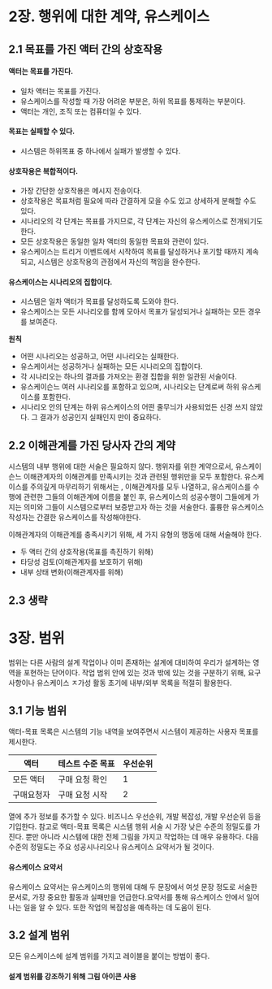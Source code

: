 # 2장. 행위에 대한 계약, 유스케이스

## 2.1 목표를 가진 액터 간의 상호작용

#### 액터는 목표를 가진다.
- 일차 액터는 목표를 가진다.
- 유스케이스를 작성할 때 가장 어려운 부분은, 하위 목표를 통제하는 부분이다. 
- 액터는 개인, 조직 또는 컴퓨터일 수 있다. 

#### 목표는 실패할 수 있다. 
- 시스템은 하위목표 중 하나에서 실패가 발생할 수 있다. 

#### 상호작용은 복합적이다.
- 가장 간단한 상호작용은 메시지 전송이다. 
- 상호작용은 목표처럼 필요에 따라 간결하게 모을 수도 있고 상세하게 분해할 수도 있다. 
- 시나리오의 각 단계는 목표를 가지므로, 각 단계는 자신의 유스케이스로 전개되기도 한다.
- 모든 상호작용은 동일한 일차 액터의 동일한 목표와 관련이 있다.
- 유스케이스는 트리거 이벤트에서 시작하여 목표를 달성하거나 포기할 때까지 계속되고, 시스템은 상호작용의 관점에서 자신의 책임을 완수한다.

#### 유스케이스는 시나리오의 집합이다.
- 시스템은 일차 액터가 목표를 달성하도록 도와야 한다.
- 유스케이스는 모든 시나리오를 함께 모아서 목표가 달성되거나 실패하는 모든 경우를 보여준다.

**원칙**
- 어떤 시나리오는 성공하고, 어떤 시나리오는 실패한다.
- 유스케이서는 성공하거나 실패하는 모든 시나리오의 집합이다.
- 각 시나리오는 하나의 결과를 가져오는 환경 집합을 위한 일관된 서술이다.
- 유스케이슨느 여러 시나리오를 포함하고 있으며, 시나리오는 단계로써 하위 유스케이스를 포함한다.
- 시나리오 안의 단계는 하위 유스케이스의 어떤 줄무늬가 사용되었든 신경 쓰지 않았다. 그 결과가 성공인지 실패인지 만이 중요하다.


## 2.2 이해관계를 가진 당사자 간의 계약

시스템의 내부 행위에 대한 서술은 필요하지 않다. 행위자를 위한 계약으로서, 유스케이슨느 이해관계자의 이해관계를 만족시키는 것과 관련된 행위만을 모두 포함한다. 유스케이스를 주의깊게 마무리하기 위해서는 , 이해관계자를 모두 나열하고, 유스케이스를 수행에 관련한 그들의 이해관계에 이름을 붙인 후, 유스케이스의 성공수행이 그들에게 가지는 의미와 그들이 시스템으로부터 보증받고자 하는 것을 서술한다. 훌륭한 유스케이스 작성자는 간결한 유스케이스를 작성해야한다.

이해관계자의 이해관계를 충족시키기 위해, 세 가지 유형의 행동에 대해 서술해야 한다.
- 두 액터 간의 상호작용(목표를 촉진하기 위해)
- 타당성 검토(이해관계자를 보호하기 위해)
- 내부 상태 변화(이해관계자를 위해)

## 2.3 생략


# 3장. 범위
범위는 다른 사람의 설계 작업이나 이미 존재하는 설계에 대비하여 우리가 설계하는 영역을 포현하는 단어이다. 작업 범위 안에 있는 것과 밖에 있는 것을 구분하기 위해, 요구사항이나 유스케이스 ㅈ가성 활동 초기에 내부/외부 목록을 적절히 활용한다.

## 3.1 기능 범위
액터-목표 목록은 시스템의 기능 내역을 보여주면서 시스템이 제공하는 사용자 목표를 제시한다.

|액터|테스트 수준 목표|우선순위|
|---|---|---|
|모든 액터|구매 요청 확인|1|
|구매요청자|구매 요청 시작|2|

열에 추가 정보를 추가할 수 있다. 비즈니스 우선순위, 개발 복잡성, 개발 우선순위 등을 기입한다. 참고로 액터-목표 목록은 시스템 행위 서술 시 가장 낮은 수준의 정밀도를 가진다. 뿐만 아니라 시스템에 대한 전체 그림을 가지고 작업하는 데 매우 유용하다. 다음 수준의 정밀도는 주요 성공시나리오나 유스케이스 요약서가 될 것이다.

#### 유스케이스 요약서
유스케이스 요약서는 유스케이스의 행위에 대해 두 문장에서 여섯 문장 정도로 서술한 문서로, 가장 중요한 활동과 실패만을 언급한다.요약서를 통해 유스케이스 안에서 일어나는 일을 알 수 있다. 또한 작업의 복잡성을 예측하는 데 도움이 된다.


## 3.2 설계 범위

모든 유스케이스에 설계 범위를 가지고 레이블을 붙이는 방법이 좋다.

#### 설계 범위를 강조하기 위해 그림 아이콘 사용


